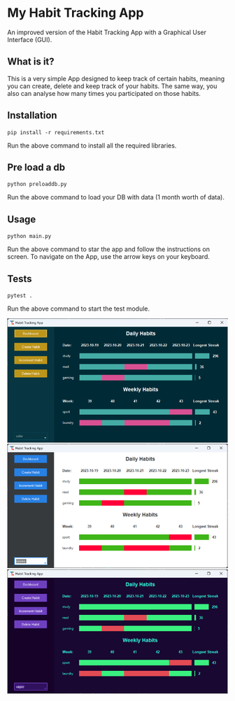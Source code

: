 # My Habit Tracking App

An improved version of the Habit Tracking App with a Graphical User Interface (GUI).

## What is it?

This is a very simple App designed to keep track of certain habits, meaning you can create, 
delete and keep track of your habits.
The same way, you also can analyse how many times you participated on those habits.

## Installation

```shell
pip install -r requirements.txt
```
Run the above command to install all the required libraries.
## Pre load a db

```shell
python preloaddb.py
```
Run the above command to load your DB with data (1 month worth of data).
## Usage

```shell
python main.py
```

Run the above command to star the app and follow the instructions on screen. 
To navigate on the App, use the arrow keys on your keyboard.

## Tests

```shell
pytest .
```
Run the above command to start the test module.

![](HabitTrackingApp1.png)
![](HabitTrackingApp2.png)
![](HabitTrackingApp3.png)
